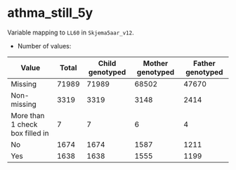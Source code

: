 # athma_still_5y
Variable mapping to `LL60` in `Skjema5aar_v12`.
- Number of values:

| Value | Total | Child genotyped | Mother genotyped | Father genotyped |
| ----- | ----- | --------------- | ---------------- | ---------------- |
| Missing | 71989 | 71989 | 68502 | 47670 |
| Non-missing | 3319 | 3319 | 3148 | 2414 |
| More than 1 check box filled in | 7 | 7 | 6 |4 |
| No | 1674 | 1674 | 1587 |1211 |
| Yes | 1638 | 1638 | 1555 |1199 |



